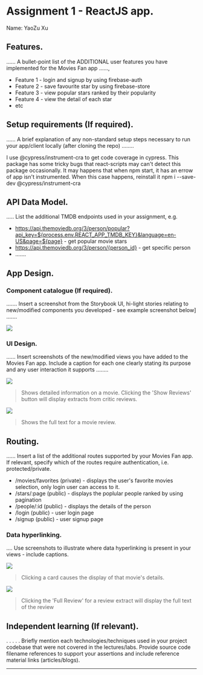 # Assignment 1 - ReactJS app.

Name: YaoZu Xu

## Features.

...... A bullet-point list of the ADDITIONAL user features you have implemented for the  Movies Fan app ......,
 
 + Feature 1 - login and signup by using firebase-auth
 + Feature 2 - save favourite star by using firebase-store
 + Feature 3 - view popular stars ranked by their popularity
 + Feature 4 - view the detail of each star
 + etc

## Setup requirements (If required).

...... A brief explanation of any non-standard setup steps necessary to run your app/client locally (after cloning the repo) ........

I use @cypress/instrument-cra to get code coverage in cypress. This package has some tricky bugs that react-scripts may can't detect this package occasionally. It may happens that when npm start, it has an errow of app isn't instrumented. When this case happens, reinstall it npm i --save-dev @cypress/instrument-cra

## API Data Model.

..... List the additional TMDB endpoints used in your assignment, e.g.

+ https://api.themoviedb.org/3/person/popular?api_key=${process.env.REACT_APP_TMDB_KEY}&language=en-US&page=${page} - get popular movie stars
+ https://api.themoviedb.org/3/person/{person_id} - get specific person
+ .......

## App Design.

### Component catalogue (If required).

....... Insert a screenshot from the Storybook UI, hi-light stories relating to new/modified components you developed - see example screenshot below] .......

![][stories]

### UI Design.

...... Insert screenshots of the new/modified views you have added to the Movies Fan app. Include a caption for each one clearly stating its purpose and any user interaction it supports ........

![][movieDetail]
>Shows detailed information on a movie. Clicking the 'Show Reviews' button will display extracts from critic reviews.

![][review]
>Shows the full text for a movie review. 

## Routing.

...... Insert a list of the additional routes supported by your Movies Fan app. If relevant, specify which of the routes require authentication, i.e. protected/private.

+ /movies/favorites (private) - displays the user's favorite movies selection, only login user can access to it.
+ /stars/:page (public) - displays the poplular people ranked by using pagination
+ /people/:id (public) - displays the details of the person
+ /login (public) - user login page
+ /signup (public) - user signup page

### Data hyperlinking.

.... Use screenshots to illustrate where data hyperlinking is present in your views - include captions.

![][cardLink]
> Clicking a card causes the display of that movie's details.

![][reviewLink]
>Clicking the 'Full Review' for a review extract will display the full text of the review

## Independent learning (If relevant).

. . . . . Briefly mention each technologies/techniques used in your project codebase that were not covered in the lectures/labs. Provide source code filename references to support your assertions and include reference material links (articles/blogs).

---------------------------------

[model]: ./data.jpg
[movieDetail]: ./public/movieDetail.png
[review]: ./public/review.png
[reviewLink]: ./public/reviewLink.png
[cardLink]: ./public/cardLink.png
[stories]: ./public/storybook.png